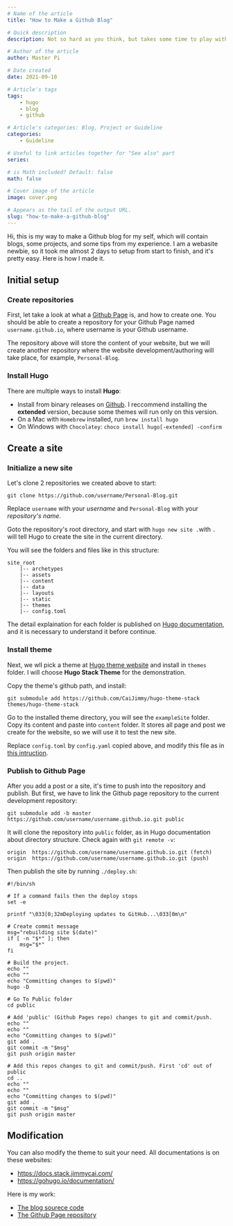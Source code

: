 ```yaml
---
# Name of the article
title: "How to Make a Github Blog"

# Quick description
description: Not so hard as you think, but takes some time to play with it

# Author of the article
author: Master Pi

# Date created
date: 2021-09-10

# Article's tags
tags: 
    - hugo
    - blog
    - github

# Article's categories: Blog, Project or Guideline
categories:
    - Guideline

# Useful to link articles together for "See also" part
series: 

# is Math included? Default: false
math: false

# Cover image of the article
image: cover.png

# Appears as the tail of the output URL.
slug: "how-to-make-a-github-blog"
---
```


Hi, this is my way to make a Github blog for my self, which will contain blogs, some projects, and some tips from my experience. I am a webasite newbie, so it took me almost 2 days to setup from start to finish, and it's pretty easy. Here is how I made it.

## Initial setup
### Create repositories
First, let take a look at what a [Github Page](https://pages.github.com/) is, and how to create one. You should be able to create a repository for your Github Page named `username.github.io`, where username is your Github username.

The repository above will store the content of your website, but we will create another repository where the website development/authoring will take place, for example, `Personal-Blog`.   

### Install Hugo

There are multiple ways to install **Hugo**:
- Install from binary releases on [Github](https://github.com/gohugoio/hugo/releases). I reccommend installing the **extended** version, because some themes will run only on this version.
- On a Mac with `Homebrew` installed, run `brew install hugo`
- On Windows with `Chocolatey`: `choco install hugo[-extended] -confirm`

## Create a site
### Initialize a new site
Let's clone 2 repositories we created above to start:
```
git clone https://github.com/username/Personal-Blog.git
```
Replace `username` with your *username* and `Personal-Blog` with your *repository's name*.

Goto the repository's root directory, and start with `hugo new site .`with `.` will tell Hugo to create the site in the current directory.

You will see the folders and files like in this structure:
```
site_root
    |-- archetypes
    |-- assets
    |-- content
    |-- data
    |-- layouts
    |-- static
    |-- themes  
    |-- config.toml
```
The detail explaination for each folder is published on [Hugo documentation](https://gohugo.io/getting-started/directory-structure/), and it is necessary to understand it before continue.

### Install theme
Next, we wll pick a theme at [Hugo theme website](https://themes.gohugo.io/) and install in `themes` folder. I will choose **Hugo Stack Theme** for the demonstration.

Copy the theme's github path, and install:
```
git submodule add https://github.com/CaiJimmy/hugo-theme-stack themes/hugo-theme-stack
```
Go to the installed theme directory, you will see the `exampleSite` folder. Copy its content and paste into `content` folder. It stores all page and post we create for the website, so we will use it to test the new site.

Replace `config.toml` by `config.yaml` copied above, and modify this file as in [this intruction](https://docs.stack.jimmycai.com/).

### Publish to Github Page
After you add a post or a site, it's time to push into the repository and publish. But first, we have to link the Github page repository to the current development repository:
```
git submodule add -b master https://github.com/username/username.github.io.git public
```

It will clone the repository into `public` folder, as in Hugo documentation about directory structure.
Check again with `git remote -v`:
```
origin	https://github.com/username/username.github.io.git (fetch)
origin	https://github.com/username/username.github.io.git (push)
```
Then publish the site by running `./deploy.sh`:
```
#!/bin/sh

# If a command fails then the deploy stops
set -e

printf "\033[0;32mDeploying updates to GitHub...\033[0m\n"

# Create commit message
msg="rebuilding site $(date)"
if [ -n "$*" ]; then
	msg="$*"
fi

# Build the project.
echo ""
echo ""
echo "Committing changes to $(pwd)"
hugo -D

# Go To Public folder
cd public

# Add 'public' (Github Pages repo) changes to git and commit/push.
echo ""
echo ""
echo "Committing changes to $(pwd)"
git add .
git commit -m "$msg"
git push origin master

# Add this repos changes to git and commit/push. First 'cd' out of public
cd ..
echo ""
echo ""
echo "Committing changes to $(pwd)"
git add .
git commit -m "$msg"
git push origin master
```
## Modification
You can also modify the theme to suit your need. All documentations is on these websites:
- https://docs.stack.jimmycai.com/
- https://gohugo.io/documentation/

Here is my work:
- [The blog sourece code](https://github.com/MasterPi-2124/Personal-Blog)
- [The Github Page repository](https://github.com/MasterPi-2124/MasterPi-2124.github.io)
